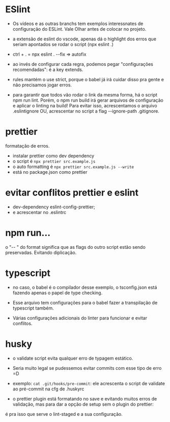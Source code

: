 # ESlint
- Os vídeos e as outras branchs tem exemplos interessnates de configuração do ESLint. Vale Olhar antes de colocar no projeto.
- a extensão de eslint do vscode, apenas dá o highlight dos erros que seriam apontados se rodar o script (npx eslint .)
- ctrl + . = npx eslint . --fix => autofix

- ao invés de configurar cada regra, podemos pegar "configurações recomendadas": é a key extends.

-  rules mantém o use strict, porque o babel já irá cuidar disso pra gente e não precisamos jogar erros.

- para garantir que todos vão rodar o link da mesma forma, há o script npm run lint. Porém, o npm run build irá gerar arquivos de configuração e aplicar o linting na build! Para evitar isso, acrescentamos o arquivo .eslintignore OU, acrescentar no script a flag --ignore-path .gitignore.

# prettier
formatação de erros.

- instalar prettier como dev dependency
- o script é ``npx prettier src.example.js``
- o auto formatting é ``npx prettier src.example.js --write``
- está no package.json como prettier

# evitar conflitos prettier e eslint
- dev-dependency eslint-config-prettier;
- e acrescentar no .eslintrc

# npm run...
o "-- " do format significa que as flags do outro script estão sendo preservadas. Evitando diplicação.

# typescript
- no caso, o babel é o compilador desse exemplo, o tsconfig.json está fazendo apenas o papel de type checking.

- Esse arquivo tem configurações para o babel fazer a transpilação de typescript também.

- Várias configurações adicionais do linter para funcionar e evitar conflitos.

# husky
- o validate script evita qualquer erro de typagem estático.
- Seria muito legal se pudessemos evitar commits com esse tipo de erro =D
- exemplo: ``cat .git/hooks/pre-commit``:
  ele acrescenta o script de validate ao pré-commit na cfg de .huskyrc

- o prettier plugin está formatando no save e evitando muitos erros de validação, mas para dar a opção de setup sem o plugin do prettier:

é pra isso que serve o lint-staged e a sua configuração.